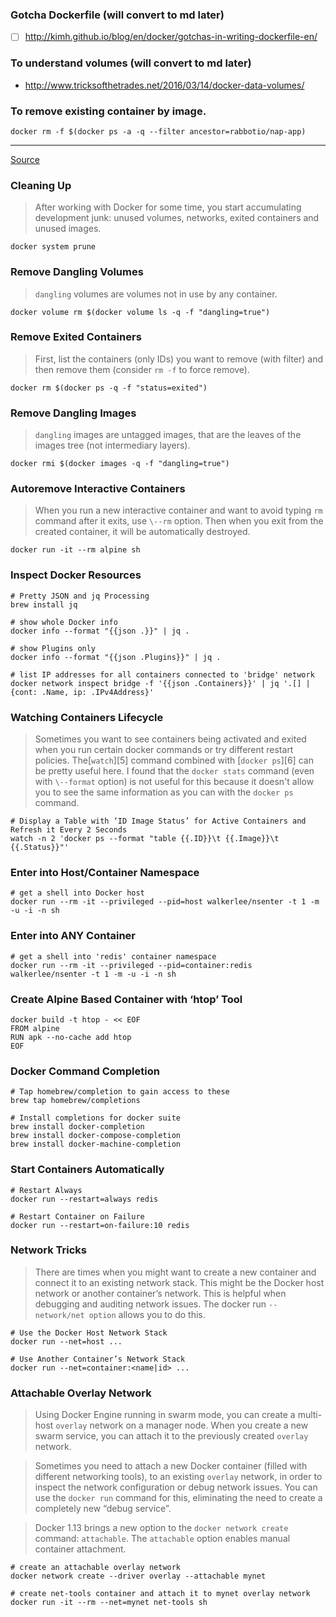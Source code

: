 ### Gotcha Dockerfile (will convert to md later)
- [ ] http://kimh.github.io/blog/en/docker/gotchas-in-writing-dockerfile-en/

### To understand volumes (will convert to md later)
- http://www.tricksofthetrades.net/2016/03/14/docker-data-volumes/

### To remove existing container by image.
```shell
docker rm -f $(docker ps -a -q --filter ancestor=rabbotio/nap-app)
```

---

[Source](https://codefresh.io/blog/everyday-hacks-docker/ "Permalink to Everyday Hacks for Docker - Codefresh")

### Cleaning Up
> After working with Docker for some time, you start accumulating development junk: unused volumes, networks, exited containers and unused images.

```shell
docker system prune
```

### Remove Dangling Volumes
> `dangling` volumes are volumes not in use by any container.

```shell
docker volume rm $(docker volume ls -q -f "dangling=true")
```

### Remove Exited Containers
> First, list the containers (only IDs) you want to remove (with filter) and then remove them (consider `rm -f` to force remove).

```shell
docker rm $(docker ps -q -f "status=exited")
```

### Remove Dangling Images
> `dangling` images are untagged images, that are the leaves of the images tree (not intermediary layers).

```shell
docker rmi $(docker images -q -f "dangling=true")
```

### Autoremove Interactive Containers
> When you run a new interactive container and want to avoid typing `rm` command after it exits, use `\--rm` option. Then when you exit from the created container, it will be automatically destroyed.

```shell
docker run -it --rm alpine sh
```

### Inspect Docker Resources
```shell
# Pretty JSON and jq Processing
brew install jq

# show whole Docker info
docker info --format "{{json .}}" | jq .
 
# show Plugins only
docker info --format "{{json .Plugins}}" | jq .
 
# list IP addresses for all containers connected to 'bridge' network
docker network inspect bridge -f '{{json .Containers}}' | jq '.[] | {cont: .Name, ip: .IPv4Address}'
```

### Watching Containers Lifecycle
> Sometimes you want to see containers being activated and exited when you run certain docker commands or try different restart policies. The[`watch`][5] command combined with [`docker ps`][6] can be pretty useful here. I found that the `docker stats` command (even with `\--format` option) is not useful for this because it doesn't allow you to see the same information as you can with the `docker ps` command.

```shell
# Display a Table with ‘ID Image Status’ for Active Containers and Refresh it Every 2 Seconds
watch -n 2 'docker ps --format "table {{.ID}}\t {{.Image}}\t {{.Status}}"'
```

### Enter into Host/Container Namespace
```shell
# get a shell into Docker host
docker run --rm -it --privileged --pid=host walkerlee/nsenter -t 1 -m -u -i -n sh
```

### Enter into ANY Container
```shell
# get a shell into 'redis' container namespace
docker run --rm -it --privileged --pid=container:redis walkerlee/nsenter -t 1 -m -u -i -n sh
```

### Create Alpine Based Container with ‘htop’ Tool
```shell
docker build -t htop - << EOF
FROM alpine
RUN apk --no-cache add htop
EOF
```

### Docker Command Completion
```shell
# Tap homebrew/completion to gain access to these
brew tap homebrew/completions
 
# Install completions for docker suite
brew install docker-completion
brew install docker-compose-completion
brew install docker-machine-completion
```

### Start Containers Automatically
```shell
# Restart Always
docker run --restart=always redis

# Restart Container on Failure
docker run --restart=on-failure:10 redis
```

### Network Tricks
> There are times when you might want to create a new container and connect it to an existing network stack. This might be the Docker host network or another container’s network. This is helpful when debugging and auditing network issues.
The docker run `--network/net option` allows you to do this.

```shell
# Use the Docker Host Network Stack
docker run --net=host ...

# Use Another Container’s Network Stack
docker run --net=container:<name|id> ...
```

### Attachable Overlay Network
> Using Docker Engine running in swarm mode, you can create a multi-host `overlay` network on a manager node. When you create a new swarm service, you can attach it to the previously created `overlay` network.

> Sometimes you need to attach a new Docker container (filled with different networking tools), to an existing `overlay` network, in order to inspect the network configuration or debug network issues.  You can use the `docker run` command for this, eliminating the need to create a completely new “debug service”.

> Docker 1.13 brings a new option to the `docker network create` command: `attachable`. The `attachable` option enables manual container attachment.

```shell
# create an attachable overlay network
docker network create --driver overlay --attachable mynet

# create net-tools container and attach it to mynet overlay network
docker run -it --rm --net=mynet net-tools sh
```

